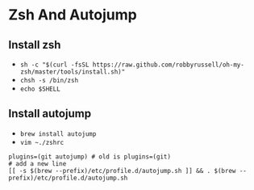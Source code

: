 # Zsh And Autojump

## Install zsh
- `sh -c "$(curl -fsSL https://raw.github.com/robbyrussell/oh-my-zsh/master/tools/install.sh)"`
- `chsh -s /bin/zsh`
- `echo $SHELL`

## Install autojump
- `brew install autojump`
- `vim ~./zshrc`

```
plugins=(git autojump) # old is plugins=(git)
# add a new line
[[ -s $(brew --prefix)/etc/profile.d/autojump.sh ]] && . $(brew --prefix)/etc/profile.d/autojump.sh
```
